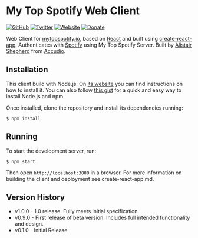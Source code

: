 # My Top Spotify Web Client

[![GitHub](https://img.shields.io/badge/GitHub-Accudio-0366d6.svg)](https://github.com/Accudio) [![Twitter](https://img.shields.io/badge/Twitter-@accudio-1DA1F2.svg)](https://twitter.com/accudio) [![Website](https://img.shields.io/badge/Website-accudio.com-4B86AF.svg)](https://accudio.com) [![Donate](https://img.shields.io/badge/Donate-Paypal-009cde.svg)](https://www.paypal.com/cgi-bin/webscr?cmd=_donations&business=alistair.shepherd@hotmail.co.uk&item_name=Supporting+open+source+projects+by+Alistair+Shepherd&currency_code=GBP)

Web Client for [mytopspotify.io][url], based on [React][reactjs] and built using [create-react-app][createreactapp]. Authenticates with [Spotify][spotifyurl] using My Top Spotify Server. Built by [Alistair Shepherd][alistairshepherdurl] from [Accudio][accudiourl].

## Installation

This client build with Node.js. On [its website](http://www.nodejs.org/download/) you can find instructions on how to install it. You can also follow [this gist](https://gist.github.com/isaacs/579814) for a quick and easy way to install Node.js and npm.

Once installed, clone the repository and install its dependencies running:

    $ npm install

## Running
To start the development server, run:

    $ npm start

Then open `http://localhost:3000` in a browser. For more information on building the client and deployment see create-react-app.md.

## Version History

- v1.0.0 - 1.0 release. Fully meets initial specification
- v0.9.0 - First release of beta version. Includes full intended functionality and design.
- v0.1.0 - Initial Release

[url]:https://mytopspotify.io/
[reactjs]:https://reactjs.org/
[createreactapp]:https://github.com/facebook/create-react-app
[spotifyurl]:https://spotify.com/
[alistairshepherdurl]:https://alistairshepherd.co.uk/
[accudiourl]:https://accudio.com/